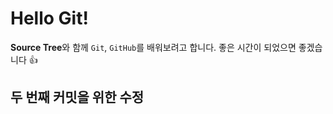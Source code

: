 # Hello Git!
**Source Tree**와 함께 `Git`, `GitHub`를 배워보려고 합니다. 좋은 시간이 되었으면 좋겠습니다 :+1:

## 두 번째 커밋을 위한 수정